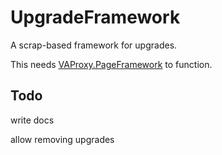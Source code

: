 # UpgradeFramework

A scrap-based framework for upgrades.

This needs [VAProxy.PageFramework](https://github.com/tairasoul/VAProxy.PageFramework) to function.

## Todo

write docs

allow removing upgrades
